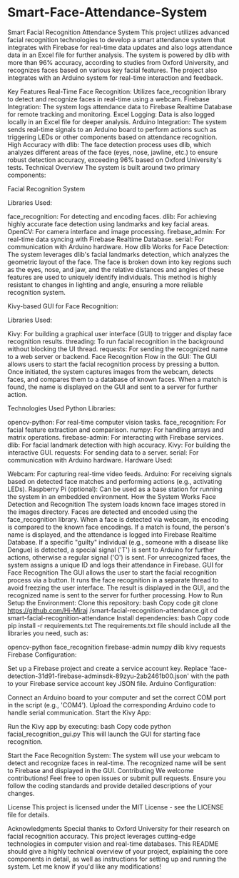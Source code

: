 # Smart-Face-Attendance-System
Smart Facial Recognition Attendance System
This project utilizes advanced facial recognition technologies to develop a smart attendance system that integrates with Firebase for real-time data updates and also logs attendance data in an Excel file for further analysis. The system is powered by dlib with more than 96% accuracy, according to studies from Oxford University, and recognizes faces based on various key facial features. The project also integrates with an Arduino system for real-time interaction and feedback.

Key Features
Real-Time Face Recognition: Utilizes face_recognition library to detect and recognize faces in real-time using a webcam.
Firebase Integration: The system logs attendance data to Firebase Realtime Database for remote tracking and monitoring.
Excel Logging: Data is also logged locally in an Excel file for deeper analysis.
Arduino Integration: The system sends real-time signals to an Arduino board to perform actions such as triggering LEDs or other components based on attendance recognition.
High Accuracy with dlib: The face detection process uses dlib, which analyzes different areas of the face (eyes, nose, jawline, etc.) to ensure robust detection accuracy, exceeding 96% based on Oxford University's tests.
Technical Overview
The system is built around two primary components:

Facial Recognition System

Libraries Used:

face_recognition: For detecting and encoding faces.
dlib: For achieving highly accurate face detection using landmarks and key facial areas.
OpenCV: For camera interface and image processing.
firebase_admin: For real-time data syncing with Firebase Realtime Database.
serial: For communication with Arduino hardware.
How dlib Works for Face Detection: The system leverages dlib's facial landmarks detection, which analyzes the geometric layout of the face. The face is broken down into key regions such as the eyes, nose, and jaw, and the relative distances and angles of these features are used to uniquely identify individuals. This method is highly resistant to changes in lighting and angle, ensuring a more reliable recognition system.

Kivy-based GUI for Face Recognition:

Libraries Used:

Kivy: For building a graphical user interface (GUI) to trigger and display face recognition results.
threading: To run facial recognition in the background without blocking the UI thread.
requests: For sending the recognized name to a web server or backend.
Face Recognition Flow in the GUI: The GUI allows users to start the facial recognition process by pressing a button. Once initiated, the system captures images from the webcam, detects faces, and compares them to a database of known faces. When a match is found, the name is displayed on the GUI and sent to a server for further action.

Technologies Used
Python Libraries:

opencv-python: For real-time computer vision tasks.
face_recognition: For facial feature extraction and comparison.
numpy: For handling arrays and matrix operations.
firebase-admin: For interacting with Firebase services.
dlib: For facial landmark detection with high accuracy.
Kivy: For building the interactive GUI.
requests: For sending data to a server.
serial: For communication with Arduino hardware.
Hardware Used:

Webcam: For capturing real-time video feeds.
Arduino: For receiving signals based on detected face matches and performing actions (e.g., activating LEDs).
Raspberry Pi (optional): Can be used as a base station for running the system in an embedded environment.
How the System Works
Face Detection and Recognition
The system loads known face images stored in the images directory.
Faces are detected and encoded using the face_recognition library.
When a face is detected via webcam, its encoding is compared to the known face encodings.
If a match is found, the person's name is displayed, and the attendance is logged into Firebase Realtime Database.
If a specific "guilty" individual (e.g., someone with a disease like Dengue) is detected, a special signal ('T') is sent to Arduino for further actions, otherwise a regular signal ('O') is sent.
For unrecognized faces, the system assigns a unique ID and logs their attendance in Firebase.
GUI for Face Recognition
The GUI allows the user to start the facial recognition process via a button.
It runs the face recognition in a separate thread to avoid freezing the user interface.
The result is displayed in the GUI, and the recognized name is sent to the server for further processing.
How to Run
Setup the Environment:
Clone this repository:
bash
Copy code
git clone https://github.com/Hi-Miraj
/smart-facial-recognition-attendance.git
cd smart-facial-recognition-attendance
Install dependencies:
bash
Copy code
pip install -r requirements.txt
The requirements.txt file should include all the libraries you need, such as:

opencv-python
face_recognition
firebase-admin
numpy
dlib
kivy
requests
Firebase Configuration:

Set up a Firebase project and create a service account key.
Replace 'face-detection-31d91-firebase-adminsdk-89zyu-2ab2461b00.json' with the path to your Firebase service account key JSON file.
Arduino Configuration:

Connect an Arduino board to your computer and set the correct COM port in the script (e.g., 'COM4').
Upload the corresponding Arduino code to handle serial communication.
Start the Kivy App:

Run the Kivy app by executing:
bash
Copy code
python facial_recognition_gui.py
This will launch the GUI for starting face recognition.

Start the Face Recognition System:
The system will use your webcam to detect and recognize faces in real-time.
The recognized name will be sent to Firebase and displayed in the GUI.
Contributing
We welcome contributions! Feel free to open issues or submit pull requests. Ensure you follow the coding standards and provide detailed descriptions of your changes.

License
This project is licensed under the MIT License - see the LICENSE file for details.

Acknowledgments
Special thanks to Oxford University for their research on facial recognition accuracy.
This project leverages cutting-edge technologies in computer vision and real-time databases.
This README should give a highly technical overview of your project, explaining the core components in detail, as well as instructions for setting up and running the system. Let me know if you'd like any modifications!






